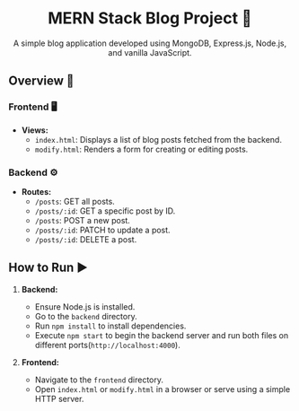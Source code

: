 <h1 align="center">MERN Stack Blog Project 📝</h1>

<p align="center">A simple blog application developed using MongoDB, Express.js, Node.js, and vanilla JavaScript.</p>

## Overview 🌟

### Frontend 🖥️
- **Views:**
  - `index.html`: Displays a list of blog posts fetched from the backend.
  - `modify.html`: Renders a form for creating or editing posts.

### Backend ⚙️
- **Routes:**
  - `/posts`: GET all posts.
  - `/posts/:id`: GET a specific post by ID.
  - `/posts`: POST a new post.
  - `/posts/:id`: PATCH to update a post.
  - `/posts/:id`: DELETE a post.

## How to Run ▶️

1. **Backend:**
   - Ensure Node.js is installed.
   - Go to the `backend` directory.
   - Run `npm install` to install dependencies.
   - Execute `npm start` to begin the backend server and run both files on different ports(`http://localhost:4000`).

2. **Frontend:**
   - Navigate to the `frontend` directory.
   - Open `index.html` or `modify.html` in a browser or serve using a simple HTTP server.

</div>
